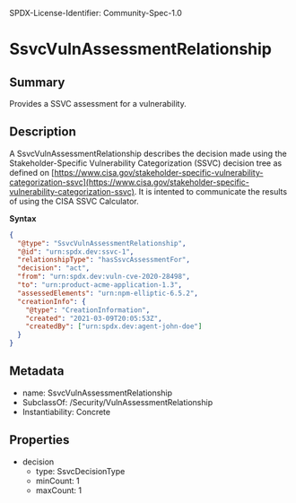 SPDX-License-Identifier: Community-Spec-1.0

# SsvcVulnAssessmentRelationship

## Summary

Provides a SSVC assessment for a vulnerability.

## Description

A SsvcVulnAssessmentRelationship describes the decision made using the Stakeholder-Specific Vulnerability Categorization (SSVC) decision tree as defined on  [https://www.cisa.gov/stakeholder-specific-vulnerability-categorization-ssvc](https://www.cisa.gov/stakeholder-specific-vulnerability-categorization-ssvc). It is intented to communicate the results of using the CISA SSVC Calculator.

**Syntax**

```json
{
  "@type": "SsvcVulnAssessmentRelationship",
  "@id": "urn:spdx.dev:ssvc-1",
  "relationshipType": "hasSsvcAssessmentFor",
  "decision": "act",
  "from": "urn:spdx.dev:vuln-cve-2020-28498",
  "to": "urn:product-acme-application-1.3",
  "assessedElements": "urn:npm-elliptic-6.5.2",
  "creationInfo": {
    "@type": "CreationInformation",
    "created": "2021-03-09T20:05:53Z",
    "createdBy": ["urn:spdx.dev:agent-john-doe"]
  }
}
```


## Metadata

- name: SsvcVulnAssessmentRelationship
- SubclassOf: /Security/VulnAssessmentRelationship
- Instantiability: Concrete

## Properties

- decision
  - type: SsvcDecisionType
  - minCount: 1
  - maxCount: 1
